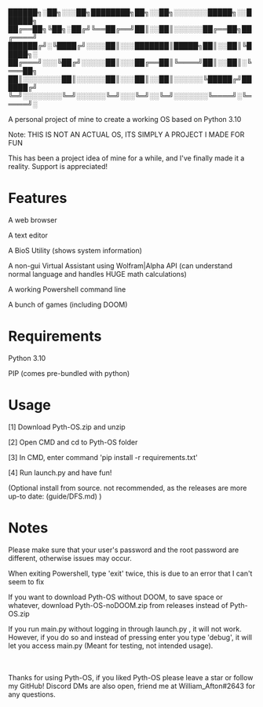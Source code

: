 ██████╗░██╗░░░██╗████████╗██╗░░██╗░░░░░░░█████╗░░██████╗
██╔══██╗╚██╗░██╔╝╚══██╔══╝██║░░██║░░░░░░██╔══██╗██╔════╝
██████╔╝░╚████╔╝░░░░██║░░░███████║█████╗██║░░██║╚█████╗░
██╔═══╝░░░╚██╔╝░░░░░██║░░░██╔══██║╚════╝██║░░██║░╚═══██╗
██║░░░░░░░░██║░░░░░░██║░░░██║░░██║░░░░░░╚█████╔╝██████╔╝
╚═╝░░░░░░░░╚═╝░░░░░░╚═╝░░░╚═╝░░╚═╝░░░░░░░╚════╝░╚═════╝░

A personal project of mine to create a working OS based on Python 3.10

Note: THIS IS NOT AN ACTUAL OS, ITS SIMPLY A PROJECT I MADE FOR FUN

This has been a project idea of mine for a while, and I've finally made it a reality. Support is appreciated!

# Features
A web browser

A text editor

A BioS Utility (shows system information)

A non-gui Virtual Assistant using Wolfram|Alpha API (can understand normal language and handles HUGE math calculations)

A working Powershell command line

A bunch of games (including DOOM)

# Requirements
Python 3.10

PIP (comes pre-bundled with python)

# Usage
[1] Download Pyth-OS.zip and unzip

[2] Open CMD and cd to Pyth-OS folder

[3] In CMD, enter command 'pip install -r requirements.txt'

[4] Run launch.py and have fun!

(Optional install from source. not recommended, as the releases are more up-to date: (guide/DFS.md) )

# Notes
Please make sure that your user's password and the root password are different, otherwise issues may occur.

When exiting Powershell, type 'exit' twice, this is due to an error that I can't seem to fix

If you want to download Pyth-OS without DOOM, to save space or whatever, download Pyth-OS-noDOOM.zip from releases instead of Pyth-OS.zip

If you run main.py without logging in through launch.py , it will not work. However, if you do so and instead of pressing enter you type 'debug', it will let you access main.py (Meant for testing, not intended usage).

ㅤ

Thanks for using Pyth-OS, if you liked Pyth-OS please leave a star or follow my GitHub! Discord DMs are also open, friend me at William_Afton#2643 for any questions.
